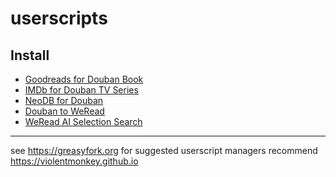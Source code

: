 # userscripts

## Install

- [Goodreads for Douban Book](https://raw.githubusercontent.com/kaiix/userscripts/master/douban-gr.user.js)
- [IMDb for Douban TV Series](https://raw.githubusercontent.com/kaiix/userscripts/main/douban-imdb.user.js)
- [NeoDB for Douban](https://raw.githubusercontent.com/kaiix/userscripts/main/douban-neodb.user.js)
- [Douban to WeRead](https://raw.githubusercontent.com/kaiix/userscripts/main/douban-weread.user.js)
- [WeRead AI Selection Search](https://raw.githubusercontent.com/kaiix/userscripts/main/weread-ai.user.js)

---

see https://greasyfork.org for suggested userscript managers
recommend https://violentmonkey.github.io

